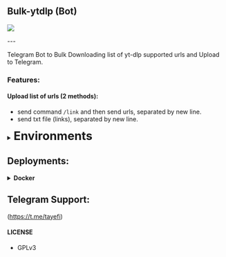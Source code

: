 ## Bulk-ytdlp (Bot)
<p align="left">
  <a href="https://skillicons.dev">
    <img src="https://skillicons.dev/icons?i=docker" />
  </a>
</p>
---

Telegram Bot to Bulk Downloading list of yt-dlp supported urls and Upload to Telegram.

### Features:

#### Upload list of urls (2 methods):

- send command `/link` and then send urls, separated by new line.
- send txt file (links), separated by new line.

<details>
<summary>
    <b style="font-size: 27px"> Environments </b>
</summary>
<br>

`API_HASH`: Get this from my.telegram.org

`APP_ID`: Get this from my.telegram.org

`BOT_TOKEN`: Get this from @BotFather on Telegram.

`AS_ZIP`: Set this to `true` if you want the bot to upload the files as zipfile. Default to `false`

`BUTTONS`: Set this to `true` if you want the bot to ignore `AS_ZIP` and send a button instead. Default to `false`

</details>

## Deployments:

<details>
<summary>
    <b> Docker </b>
</summary>
<br>

Install Docker

`curl -fsSL https://get.docker.com | sh`

Refresh User State

`sudo su -l $USER`

Running Docker Server

`docker run -d -e API_HASH=xxHASHIDxx -e APP_ID=xxAPPIDxx -e BOT_TOKEN="xxx:xxx" -e OWNER_ID=xxYOURIDxx -e AS_ZIP=false -e BUTTONS=true ghcr.io/chosomeister/bulk-ytlp:latest`

</details>


## Telegram Support:

(https://t.me/tayefi)

#### LICENSE

- GPLv3
